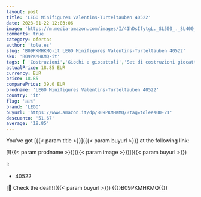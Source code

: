 ```yaml
---
layout: post
title: 'LEGO Minifigures Valentins-Turteltauben 40522'
date: 2023-01-22 12:03:06
image: 'https://m.media-amazon.com/images/I/41hDsIfytgL._SL500_._SL400_.jpg'
comments: true
category: ofertas
author: 'tole.es'
slug: 'B09PKMHKMQ-it LEGO Minifigures Valentins-Turteltauben 40522'
sku: 'B09PKMHKMQ-it'
tags: [ 'Costruzioni','Giochi e giocattoli','Set di costruzioni giocattolo','lego','🇮🇹', ]
actualPrice: 18.85 EUR
currency: EUR
price: 18.85
comparePrice: 39.0 EUR
prodname: 'LEGO Minifigures Valentins-Turteltauben 40522'
country: 'it'
flag: '🇮🇹'
brand: 'LEGO'
buyurl: 'https://www.amazon.it/dp/B09PKMHKMQ/?tag=tolees00-21'
descuento: '51.67'
average: '18.85'
---
```


You've got [{{< param title >}}]({{< param buyurl >}}) at the following link:

[![{{< param prodname >}}]({{< param image >}})]({{< param buyurl >}})

ℹ️:

- 40522

[🛒 Check the deal!!]({{< param buyurl >}})
{{<world>}}B09PKMHKMQ{{</world>}}
